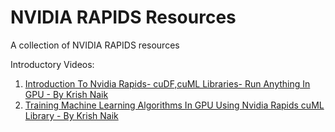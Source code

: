# NVIDIA RAPIDS Resources
A collection of NVIDIA RAPIDS resources

Introductory Videos:

1. [Introduction To Nvidia Rapids- cuDF,cuML Libraries- Run Anything In GPU - By Krish Naik](https://youtu.be/sKhhb6RGv1c)
2. [Training Machine Learning Algorithms In GPU Using Nvidia Rapids cuML Library - By Krish Naik](https://youtu.be/95cUoiyJfFc)
